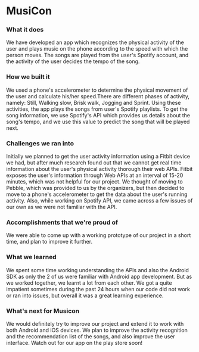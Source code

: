 # MusiCon

### What it does
We have developed an app which recognizes the physical activity of the user and plays music on the phone according to the speed with which the person moves. The songs are played from the user's Spotify account, and the activity of the user decides the tempo of the song.

### How we built it
We used a phone's accelerometer to determine the physical movement of the user and calculate his/her speed.There are different phases of activity, namely: Still, Walking slow, Brisk walk, Jogging and Sprint. Using these activities, the app plays the songs from user's Spotify playlists. To get the song information, we use Spotify's API which provides us details about the song's tempo, and we use this value to predict the song that will be played next.

### Challenges we ran into
Initially we planned to get the user activity information using a Fitbit device we had, but after much research found out that we cannot get real time information about the user's physical activity thorough their web APIs. Fitbit exposes the user's information through Web APIs at an interval of 15-20 minutes, which was not helpful for our project. We thought of moving to Pebble, which was provided to us by the organizers, but then decided to move to a phone's accelerometer to get the data about the user's running activity. Also, while working on Spotify API, we came across a few issues of our own as we were not familiar with the API.

### Accomplishments that we're proud of
We were able to come up with a working prototype of our project in a short time, and plan to improve it further.

### What we learned
We spent some time working understanding the APIs and also the Android SDK as only the 2 of us were familiar with Android app development. But as we worked together, we learnt a lot from each other. We got a quite impatient sometimes during the past 24 hours when our code did not work or ran into issues, but overall it was a great learning experience.

### What's next for Musicon
We would definitely try to improve our project and extend it to work with both Android and iOS devices. We plan to improve the activity recognition and the recommendation list of the songs, and also improve the user interface. Watch out for our app on the play store soon!
